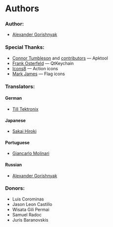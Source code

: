 # Authors

### Author:

- [Alexander Gorishnyak](https://github.com/kefir500)

### Special Thanks:

- [Connor Tumbleson](https://github.com/iBotPeaches) and [contributors](https://github.com/iBotPeaches/Apktool/blob/master/CONTRIBUTORS.md) — Apktool
- [Frank Osterfeld](https://github.com/frankosterfeld) — QtKeychain
- [Icons8](https://icons8.com) — Action icons
- [Mark James](http://www.famfamfam.com) — Flag icons

### Translators:

#### German
- [Till Tektronix](https://www.transifex.com/user/profile/Tektronix/)

#### Japanese
- [Sakai Hiroki](https://www.transifex.com/user/profile/m07jp/)

#### Portuguese
- [Giancarlo Molinari](https://www.transifex.com/user/profile/pombimsjb/)

#### Russian
- [Alexander Gorishnyak](https://www.transifex.com/user/profile/kefir500/)

### Donors:

- Luis Corominas
- Jason Leon Castillo
- Wisata Gili Permai
- Samuel Radoc
- Juris Baranovskis
